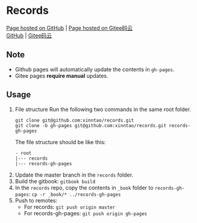 # Records

[Page hosted on GitHub](https://xinntao.github.io/records/) | [Page hosted on Gitee码云](https://xinntao.gitee.io/records/) <br>
[GitHub](https://github.com/xinntao/records) | [Gitee码云](https://gitee.com/xinntao/records)

## Note
- Github pages will automatically update the contents in `gh-pages`.
- Gitee pages **require manual** updates.

## Usage
1. File structure
Run the following two commands in the same root folder.
    ```
    git clone git@github.com:xinntao/records.git
    git clone -b gh-pages git@github.com:xinntao/records.git records-gh-pages
    ```
    The file structure should be like this:
    ```
    - root
    |--- records
    |--- records-gh-pages
    ```
1. Update the master branch in the `records` folder.
1. Build the gitbook: `gitbook build`
1. In the `records` repo, copy the contents in `_book` folder to `records-gh-pages`: `cp -r _book/* ../records-gh-pages`
1. Push to remotes:
    - For records: `git push origin master`
    - For records-gh-pages: `git push origin gh-pages`
